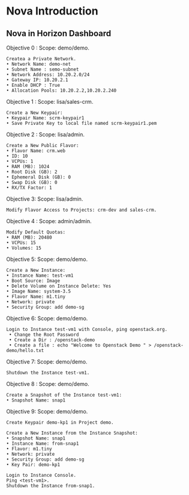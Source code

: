 # Nova Introduction

## Nova in Horizon Dashboard

Objective 0 : Scope: demo/demo.
```
Createa a Private Network.
• Network Name: demo-net
• Subnet Name : semo-subnet
• Network Address: 10.20.2.0/24
• Gateway IP: 10.20.2.1
• Enable DHCP : True
• Allocation Pools: 10.20.2.2,10.20.2.240
```


Objective 1 : Scope: lisa/sales-crm.
```
Create a New Keypair:
• Keypair Name: scrm-keypair1
• Save Private Key to local file named scrm-keypair1.pem
```

Objective 2 : Scope: lisa/admin.
```
Create a New Public Flavor:
• Flavor Name: crm.web
• ID: 10
• VCPUs: 1
• RAM (MB): 1024
• Root Disk (GB): 2
• Ephemeral Disk (GB): 0
• Swap Disk (GB): 0
• RX/TX Factor: 1
```

Objective 3: Scope: lisa/admin.
```
Modify Flavor Access to Projects: crm-dev and sales-crm.
```

Objective 4 : Scope: admin/admin.
```
Modify Default Quotas:
• RAM (MB): 20480
• VCPUs: 15
• Volumes: 15
```

Objective 5: Scope: demo/demo.
```
Create a New Instance:
• Instance Name: test-vm1
• Boot Source: Image
• Delete Volume on Instance Delete: Yes
• Image Name: system-3.5
• Flavor Name: m1.tiny
• Network: private
• Security Group: add demo-sg
```

Objective 6: Scope: demo/demo.
```
Login to Instance test-vm1 with Console, ping openstack.org.
 • Change the Root Password 
 • Create a Dir : /openstack-demo
 • Create a file : echo "Welcome to Openstack Demo " > /openstack-demo/hello.txt
```

Objective 7: Scope: demo/demo.
```
Shutdown the Instance test-vm1.
```

Objective 8 : Scope: demo/demo.
```
Create a Snapshot of the Instance test-vm1:
• Snapshot Name: snap1
```

Objective 9: Scope: demo/demo.
```
Create Keypair demo-kp1 in Project demo.

Create a New Instance from the Instance Snapshot:
• Snapshot Name: snap1
• Instance Name: from-snap1
• Flavor: m1.tiny
• Network: private
• Security Group: add demo-sg
• Key Pair: demo-kp1

Login to Instance Console.
Ping <test-vm1>.
Shutdown the Instance from-snap1.
```

